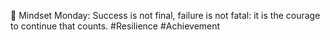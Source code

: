 🚀 Mindset Monday: Success is not final, failure is not fatal: it is the courage to continue that counts. #Resilience #Achievement